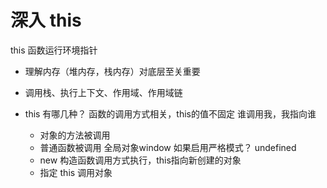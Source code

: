 # 深入 this
  this 函数运行环境指针

- 理解内存（堆内存，栈内存）对底层至关重要

- 调用栈、执行上下文、作用域、作用域链

- this 有哪几种？
  函数的调用方式相关，this的值不固定
  谁调用我，我指向谁
  - 对象的方法被调用
  - 普通函数被调用 全局对象window
    如果启用严格模式？ undefined
  - new 构造函数调用方式执行，this指向新创建的对象
  - 指定 this 调用对象